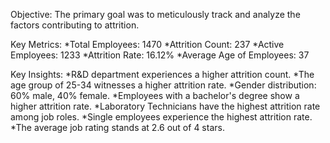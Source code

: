 
Objective: The primary goal was to meticulously track and analyze the factors contributing to attrition.

Key Metrics:
*Total Employees: 1470
*Attrition Count: 237
*Active Employees: 1233
*Attrition Rate: 16.12%
*Average Age of Employees: 37

Key Insights:
*R&D department experiences a higher attrition count.
*The age group of 25-34 witnesses a higher attrition rate.
*Gender distribution: 60% male, 40% female.
*Employees with a bachelor's degree show a higher attrition rate.
*Laboratory Technicians have the highest attrition rate among job roles.
*Single employees experience the highest attrition rate.
*The average job rating stands at 2.6 out of 4 stars.
